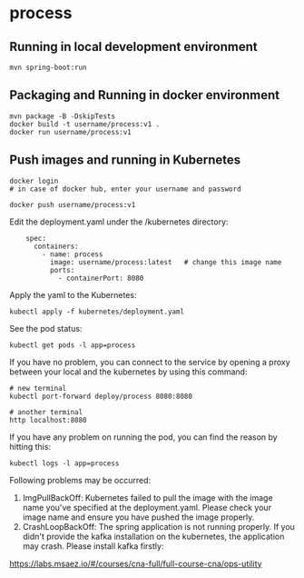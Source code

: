# process

## Running in local development environment

```
mvn spring-boot:run
```

## Packaging and Running in docker environment

```
mvn package -B -DskipTests
docker build -t username/process:v1 .
docker run username/process:v1
```

## Push images and running in Kubernetes

```
docker login 
# in case of docker hub, enter your username and password

docker push username/process:v1
```

Edit the deployment.yaml under the /kubernetes directory:
```
    spec:
      containers:
        - name: process
          image: username/process:latest   # change this image name
          ports:
            - containerPort: 8080

```

Apply the yaml to the Kubernetes:
```
kubectl apply -f kubernetes/deployment.yaml
```

See the pod status:
```
kubectl get pods -l app=process
```

If you have no problem, you can connect to the service by opening a proxy between your local and the kubernetes by using this command:
```
# new terminal
kubectl port-forward deploy/process 8080:8080

# another terminal
http localhost:8080
```

If you have any problem on running the pod, you can find the reason by hitting this:
```
kubectl logs -l app=process
```

Following problems may be occurred:

1. ImgPullBackOff:  Kubernetes failed to pull the image with the image name you've specified at the deployment.yaml. Please check your image name and ensure you have pushed the image properly.
1. CrashLoopBackOff: The spring application is not running properly. If you didn't provide the kafka installation on the kubernetes, the application may crash. Please install kafka firstly:

https://labs.msaez.io/#/courses/cna-full/full-course-cna/ops-utility

